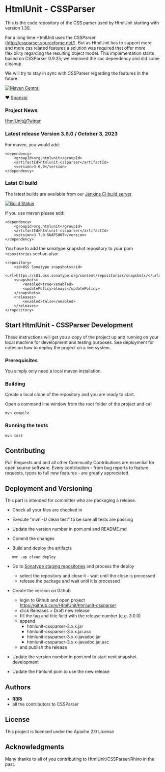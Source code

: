 # HtmlUnit - CSSParser

This is the code repository of the CSS parser used by HtmlUnit starting with version 1.30.

For a long time HtmlUnit uses the CSSParser (http://cssparser.sourceforge.net/). But as HtmlUnit has to support more
and more css related features a solution was required that offer more flexibility regarding the resulting object model.
This implementation starts based on CSSParser 0.9.25; we removed the sac dependency and did some cleanup.

We will try to stay in sync with CSSParser regarding the features in the future.

[![Maven Central](https://maven-badges.herokuapp.com/maven-central/net.sourceforge.htmlunit/htmlunit-cssparser/badge.svg)](https://maven-badges.herokuapp.com/maven-central/net.sourceforge.htmlunit/htmlunit-cssparser)

:heart: [Sponsor](https://github.com/sponsors/rbri)

### Project News
[HtmlUnit@Twitter][3]

### Latest release Version 3.6.0 / October 3, 2023

For maven, you would add:

    <dependency>
        <groupId>org.htmlunit</groupId>
        <artifactId>htmlunit-cssparser</artifactId>
        <version>3.6.0</version>
    </dependency>

### Latst CI build
The latest builds are available from our
[Jenkins CI build server][2]

[![Build Status](https://jenkins.wetator.org/buildStatus/icon?job=HtmlUnit+-+CSS+Parser)](https://jenkins.wetator.org/job/HtmlUnit%20-%20CSS%20Parser/)

If you use maven please add:

    <dependency>
        <groupId>org.htmlunit</groupId>
        <artifactId>htmlunit-cssparser</artifactId>
        <version>3.7.0-SNAPSHOT</version>
    </dependency>

You have to add the sonatype snapshot repository to your pom `repositories` section also:

    <repository>
        <id>OSS Sonatype snapshots</id>
        <url>https://s01.oss.sonatype.org/content/repositories/snapshots/</url>
        <snapshots>
            <enabled>true</enabled>
            <updatePolicy>always</updatePolicy>
        </snapshots>
        <releases>
            <enabled>false</enabled>
        </releases>
    </repository>


## Start HtmlUnit - CSSParser Development

These instructions will get you a copy of the project up and running on your local machine for development and testing purposes. See deployment for notes on how to deploy the project on a live system.

### Prerequisites

You simply only need a local maven installation.


### Building

Create a local clone of the repository and you are ready to start.

Open a command line window from the root folder of the project and call

```
mvn compile
```

### Running the tests

```
mvn test
```

## Contributing

Pull Requests and and all other Community Contributions are essential for open source software.
Every contribution - from bug reports to feature requests, typos to full new features - are greatly appreciated.

## Deployment and Versioning

This part is intended for committer who are packaging a release.

* Check all your files are checked in
* Execute "mvn -U clean test" to be sure all tests are passing
* Update the version number in pom.xml and README.md
* Commit the changes


* Build and deploy the artifacts 

```
   mvn -up clean deploy
```

* Go to [Sonatype staging repositories](https://s01.oss.sonatype.org/index.html#stagingRepositories) and process the deploy
  - select the repository and close it - wait until the close is processed
  - release the package and wait until it is processed

* Create the version on Github
    * login to Github and open project https://github.com/HtmlUnit/htmlunit-cssparser
    * click Releases > Draft new release
    * fill the tag and title field with the release number (e.g. 3.0.0)
    * append 
        * htmlunit-cssparser-3.x.x.jar
        * htmlunit-cssparser-3.x.x.jar.asc 
        * htmlunit-cssparser-3.x.x-javadoc.jar
        * htmlunit-cssparser-3.x.x-javadoc.jar.asc
    * and publish the release 

* Update the version number in pom.xml to start next snapshot development
* Update the htmlunit pom to use the new release

## Authors

* **RBRi**
* all the contributors to CSSParser

## License

This project is licensed under the Apache 2.0 License

## Acknowledgments

Many thanks to all of you contributing to HtmlUnit/CSSParser/Rhino in the past.


[2]: https://jenkins.wetator.org/job/HtmlUnit%20-%20CSS%20Parser/ "HtmlUnit - CSS Parser CI"
[3]: https://twitter.com/HtmlUnit "https://twitter.com/HtmlUnit"
